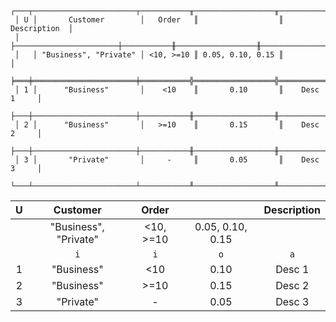 ```text
 ┌───┬───────────────────────┬───────────╥──────────────────╥───────────────┐
 │ U │       Customer        │   Order   ║                  ║  Description  │
 │   ├───────────────────────┼───────────╫──────────────────╫───────────────┤
 │   │ "Business", "Private" │ <10, >=10 ║ 0.05, 0.10, 0.15 ║               │
 ╞═══╪═══════════════════════╪═══════════╬══════════════════╬═══════════════╡
 │ 1 │      "Business"       │    <10    ║       0.10       ║    Desc 1     │
 ├───┼───────────────────────┼───────────╫──────────────────╫───────────────┤
 │ 2 │      "Business"       │   >=10    ║       0.15       ║    Desc 2     │
 ├───┼───────────────────────┼───────────╫──────────────────╫───────────────┤
 │ 3 │       "Private"       │     -     ║       0.05       ║    Desc 3     │
 └───┴───────────────────────┴───────────╨──────────────────╨───────────────┘
```

| U |       Customer        |   Order   |                  | Description |
|:-:|:---------------------:|:---------:|:----------------:|:-----------:|
|   | "Business", "Private" | <10, >=10 | 0.05, 0.10, 0.15 |             |
|   |          `i`          |    `i`    |       `o`        |     `a`     |
| 1 |      "Business"       |    <10    |       0.10       |   Desc 1    |
| 2 |      "Business"       |   >=10    |       0.15       |   Desc 2    |
| 3 |       "Private"       |     -     |       0.05       |   Desc 3    |
